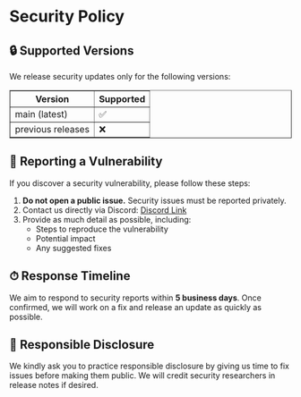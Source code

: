 <!DOCTYPE html>
<html lang="en">
<head>
  <meta charset="UTF-8">
</head>
<body>
  <h1>Security Policy</h1>

  <h2>🔒 Supported Versions</h2>
  <p>
    We release security updates only for the following versions:
  </p>
  <table border="1" cellspacing="0" cellpadding="6">
    <thead>
      <tr>
        <th>Version</th>
        <th>Supported</th>
      </tr>
    </thead>
    <tbody>
      <tr>
        <td>main (latest)</td>
        <td>✅</td>
      </tr>
      <tr>
        <td>previous releases</td>
        <td>❌</td>
      </tr>
    </tbody>
  </table>

  <h2>📢 Reporting a Vulnerability</h2>
  <p>
    If you discover a security vulnerability, please follow these steps:
  </p>
  <ol>
    <li>
      <strong>Do not open a public issue.</strong>  
      Security issues must be reported privately.
    </li>
    <li>
      Contact us directly via Discord:  
      <a href="https://discord.gg/wrTWnJVEF8">Discord Link</a>
    </li>
    <li>
      Provide as much detail as possible, including:
      <ul>
        <li>Steps to reproduce the vulnerability</li>
        <li>Potential impact</li>
        <li>Any suggested fixes</li>
      </ul>
    </li>
  </ol>

  <h2>⏱ Response Timeline</h2>
  <p>
    We aim to respond to security reports within <strong>5 business days</strong>.
    Once confirmed, we will work on a fix and release an update as quickly as possible.
  </p>

  <h2>🤝 Responsible Disclosure</h2>
  <p>
    We kindly ask you to practice responsible disclosure by giving us time to fix issues
    before making them public. We will credit security researchers in release notes if desired.
  </p>
</body>
</html>
